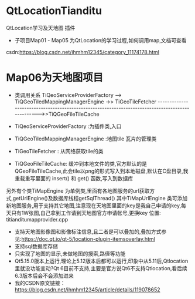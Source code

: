 # QtLocationTianditu
QtLocation学习及天地图 插件

+ 子项目Map01 - Map05 为QtLocation的学习过程,如何调用map,文档可查看

csdn:https://blog.csdn.net/ihmhm12345/category_11174178.html

# Map06为天地图项目

+ 类调用关系
  TiQeoServiceProviderFactory —> TiQGeoTiledMappingManagerEngine ->> TiGeoTileFetcher
  ------------------------------------------------------------------------------------------------->>TiQGeoFileTileCache

+ TiQeoServiceProviderFactory :为插件类,入口
+ TiQGeoTiledMappingManagerEngine :地图tile 瓦片的管理类
+ TiGeoTileFetcher : 从网络获取tile的类
+ TiQGeoFileTileCache: 缓冲到本地文件的类,官方默认的是 QGeoFileTileCache,此会tile以png的形式写入到本地磁盘,默认在C盘目录,我重载重写里面的 insert() 和 get() 函数,写入到数据库

另外有个类TiMapEngine 为单例类,里面有各地图服务的url获取方式,getUrlEngine()及数据库线程getSqlThread()
其中TiMapUrlEngine 类可添加新地图服务,用于支持其它地图,注意现在天地图里面的key是我自己申请的key,每天只有1W张图,自己拿到工作请到天地图官方申请帐号,更换key 位置: titianditumapprovider.cpp

+ 支持天地图影像图和影像标注信息,且二者是可以叠加的,叠加方式参见:https://doc.qt.io/qt-5/location-plugin-itemsoverlay.html
+ 支持sql数据库存储
+ 只实现了地图的显示,未做地图的搜索,路径等功能
+ Qt5.15.0版本上运行,理论上5.12版本后都可以运行,印象中从5.11后,Qtlocation里就没功能变动?Qt 6目前不支持,主要是官方说Qt6不支持Qtlocation,看后续6.3版本后会不会添加进来
+ 我的CSDN原文链接：https://blog.csdn.net/ihmhm12345/article/details/119078652